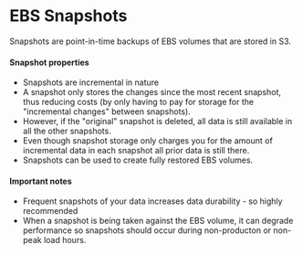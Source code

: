 # EBS Snapshots

Snapshots are point-in-time backups of EBS volumes that are stored in S3.

#### Snapshot properties

- Snapshots are incremental in nature
- A snapshot only stores the changes since the most recent snapshot, thus
  reducing costs (by only having to pay for storage for the "incremental
  changes" between snapshots).
- However, if the "original" snapshot is deleted, all data is still available in
  all the other snapshots.
- Even though snapshot storage only charges you for the amount of incremental
  data in each snapshot all prior data is still there.
- Snapshots can be used to create fully restored EBS volumes.

#### Important notes

- Frequent snapshots of your data increases data durability - so highly recommended
- When a snapshot is being taken against the EBS volume, it can degrade
  performance so snapshots should occur during non-producton or non-peak load
  hours.
